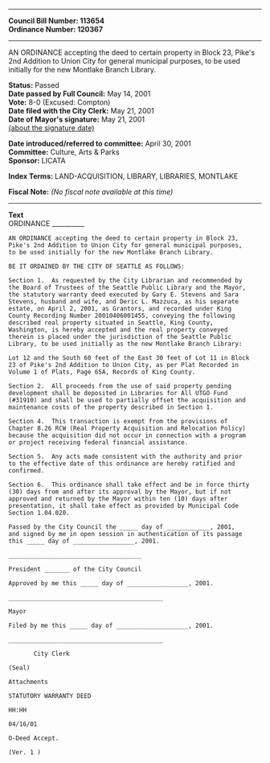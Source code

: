 * * * * *  
  
**Council Bill Number: [](#h0)[](#h2)113654**   
**Ordinance Number: 120367**  
  
* * * * *  
  
AN ORDINANCE accepting the deed to certain property in Block 23, Pike's 2nd Addition to Union City for general municipal purposes, to be used initially for the new Montlake Branch Library.  
  
**Status:** Passed   
**Date passed by Full Council:** May 14, 2001   
**Vote:** 8-0 (Excused: Compton)   
**Date filed with the City Clerk:** May 21, 2001   
**Date of Mayor's signature:** May 21, 2001   
[(about the signature date)](/~public/approvaldate.htm)   
  
  
**Date introduced/referred to committee:** April 30, 2001   
**Committee:** Culture, Arts & Parks   
**Sponsor:** LICATA   
  
**Index Terms:** LAND-ACQUISITION, LIBRARY, LIBRARIES, MONTLAKE  
  
**Fiscal Note:** *(No fiscal note available at this time)*  
  
* * * * *  
  
**Text**  
    ORDINANCE __________  
  
    AN ORDINANCE accepting the deed to certain property in Block 23,  
    Pike's 2nd Addition to Union City for general municipal purposes,  
    to be used initially for the new Montlake Branch Library.  
  
    BE IT ORDAINED BY THE CITY OF SEATTLE AS FOLLOWS:  
  
    Section 1.  As requested by the City Librarian and recommended by  
    the Board of Trustees of the Seattle Public Library and the Mayor,  
    the statutory warranty deed executed by Gary E. Stevens and Sara  
    Stevens, husband and wife, and Deric L. Mazzuca, as his separate  
    estate, on April 2, 2001, as Grantors, and recorded under King  
    County Recording Number 20010406001455, conveying the following  
    described real property situated in Seattle, King County,  
    Washington, is hereby accepted and the real property conveyed  
    therein is placed under the jurisdiction of the Seattle Public  
    Library, to be used initially as the new Montlake Branch Library:  
  
    Lot 12 and the South 60 feet of the East 30 feet of Lot 11 in Block  
    23 of Pike's 2nd Addition to Union City, as per Plat Recorded in  
    Volume 1 of Plats, Page 65A, Records of King County.  
  
    Section 2.  All proceeds from the use of said property pending  
    development shall be deposited in Libraries for All UTGO Fund  
    (#31910) and shall be used to partially offset the acquisition and  
    maintenance costs of the property described in Section 1.  
  
    Section 4.  This transaction is exempt from the provisions of  
    Chapter 8.26 RCW (Real Property Acquisition and Relocation Policy)  
    because the acquisition did not occur in connection with a program  
    or project receiving federal financial assistance.  
  
    Section 5.  Any acts made consistent with the authority and prior  
    to the effective date of this ordinance are hereby ratified and  
    confirmed.  
  
    Section 6.  This ordinance shall take effect and be in force thirty  
    (30) days from and after its approval by the Mayor, but if not  
    approved and returned by the Mayor within ten (10) days after  
    presentation, it shall take effect as provided by Municipal Code  
    Section 1.04.020.  
  
    Passed by the City Council the _____ day of ____________, 2001,  
    and signed by me in open session in authentication of its passage  
    this _____ day of _________________, 2001.  
  
    _____________________________________  
  
    President _______ of the City Council  
  
    Approved by me this _____ day of _________________, 2001.  
  
    ___________________________________________  
  
    Mayor  
  
    Filed by me this _____ day of ____________________, 2001.  
  
    ___________________________________________  
  
           City Clerk  
  
    (Seal)  
  
    Attachments  
  
    STATUTORY WARRANTY DEED  
  
    HH:HH  
  
    04/16/01  
  
    O-Deed Accept.  
  
    (Ver. 1 )  
